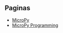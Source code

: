 ## Paginas 
- [MicroPy](https://micropython.org/download/ESP32_GENERIC/)
-  [MicroPy Programming](https://randomnerdtutorials.com/micropython-programming-with-esp32-and-esp8266/)
